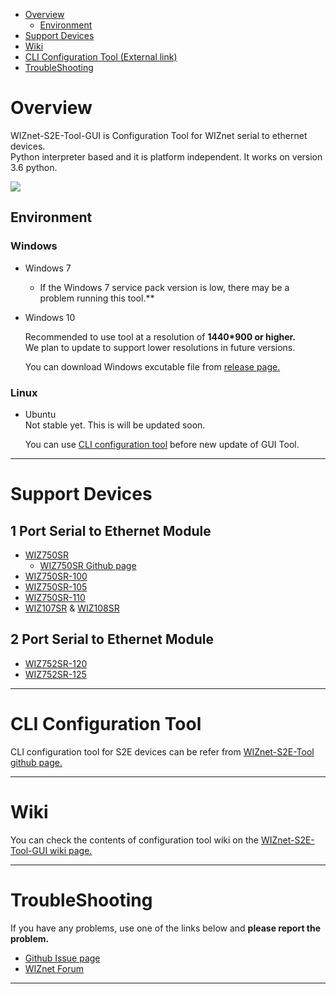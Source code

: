 - [Overview](#overview)
  - [Environment](#environment)
- [Support Devices](#support-devices)
- [Wiki](#wiki)
- [CLI Configuration Tool (External link)](https://github.com/Wiznet/WIZnet-S2E-Tool)
- [TroubleShooting](#troubleshooting)


# Overview
WIZnet-S2E-Tool-GUI is Configuration Tool for WIZnet serial to ethernet devices. \
Python interpreter based and it is platform independent. It works on version 3.6 python. 

![](https://github.com/Wiznet/WIZnet-S2E-Tool-GUI/blob/master/doc/images/wizconfig_main.png?raw=true)

## Environment

### Windows 
- Windows 7  

  * If the Windows 7 service pack version is low, there may be a problem running this tool.**

- Windows 10  

  Recommended to use tool at a resolution of **1440*900 or higher.** \
  We plan to update to support lower resolutions in future versions.

  You can download Windows excutable file from [release page.](https://github.com/Wiznet/WIZnet-S2E-Tool-GUI/releases)


### Linux
- Ubuntu \
  Not stable yet. This is will be updated soon.

  You can use [CLI configuration tool](https://github.com/Wiznet/WIZnet-S2E-Tool) before new update of GUI Tool.
  

----

# Support Devices

## 1 Port Serial to Ethernet Module
- [WIZ750SR](http://wizwiki.net/wiki/doku.php?id=products:wiz750sr:start)
  - [WIZ750SR Github page](https://github.com/Wiznet/WIZ750SR)
- [WIZ750SR-100](http://wizwiki.net/wiki/doku.php?id=products:wiz750sr-100:start)
- [WIZ750SR-105](http://wizwiki.net/wiki/doku.php?id=products:wiz750sr-105:start)
- [WIZ750SR-110](http://wizwiki.net/wiki/doku.php?id=products:wiz750sr-110:start)
- [WIZ107SR](http://www.wiznet.io/product-item/wiz107sr/) & [WIZ108SR](http://www.wiznet.io/product-item/wiz108sr/)

## 2 Port Serial to Ethernet Module
- [WIZ752SR-120](https://wizwiki.net/wiki/doku.php?id=products:s2e_module:wiz752sr-120:start)
- [WIZ752SR-125](https://wizwiki.net/wiki/doku.php?id=products:s2e_module:wiz752sr-125:start)

----
# CLI Configuration Tool

CLI configuration tool for S2E devices can be refer from [WIZnet-S2E-Tool github page.](https://github.com/Wiznet/WIZnet-S2E-Tool)

----

# Wiki

You can check the contents of configuration tool wiki on the [WIZnet-S2E-Tool-GUI wiki page.](https://github.com/Wiznet/WIZnet-S2E-Tool-GUI/wiki)

----
# TroubleShooting

If you have any problems, use one of the links below and **please report the problem.**

- [Github Issue page](https://github.com/Wiznet/WIZnet-S2E-Tool-GUI/issues)
- [WIZnet Forum](https://forum.wiznet.io/)

----


